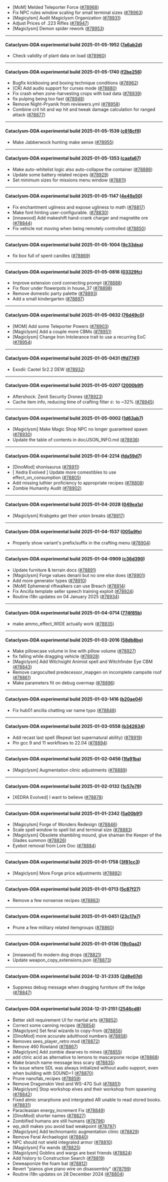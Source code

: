 * [MoM] Melded Teleporter Force ([#78968](https://github.com/CleverRaven/Cataclysm-DDA/pull/78968))
* Fix NPC rules window scaling for small terminal sizes ([#78963](https://github.com/CleverRaven/Cataclysm-DDA/pull/78963))
* [Magicylsm] Audit Magiclysm Organization ([#78931](https://github.com/CleverRaven/Cataclysm-DDA/pull/78931))
* Adjust Prices of .223 Rifles ([#78947](https://github.com/CleverRaven/Cataclysm-DDA/pull/78947))
* [Magiclysm] Demon spider rework ([#78953](https://github.com/CleverRaven/Cataclysm-DDA/pull/78953))

---

#### Cataclysm-DDA experimental build 2025-01-05-1952 ([7a6ab2d](https://github.com/CleverRaven/Cataclysm-DDA/releases/tag/cdda-experimental-2025-01-05-1952))

* Check validity of plant data on load ([#78960](https://github.com/CleverRaven/Cataclysm-DDA/pull/78960))

---

#### Cataclysm-DDA experimental build 2025-01-05-1740 ([f2be256](https://github.com/CleverRaven/Cataclysm-DDA/releases/tag/cdda-experimental-2025-01-05-1740))

* Bugfix kickboxing and boxing technique conditions ([#78962](https://github.com/CleverRaven/Cataclysm-DDA/pull/78962))
* [CR] Add audio support for curses mode ([#78880](https://github.com/CleverRaven/Cataclysm-DDA/pull/78880))
* Fix crash when zone-harvesting crops with bad data ([#78939](https://github.com/CleverRaven/Cataclysm-DDA/pull/78939))
* fix pulping being too fast ([#78948](https://github.com/CleverRaven/Cataclysm-DDA/pull/78948))
* Remove Night-Pryanik from reviewers.yml ([#78958](https://github.com/CleverRaven/Cataclysm-DDA/pull/78958))
* Combine crit hit and wp hit and tweak damage calculation for ranged attack ([#78877](https://github.com/CleverRaven/Cataclysm-DDA/pull/78877))

---

#### Cataclysm-DDA experimental build 2025-01-05-1539 ([c818cf9](https://github.com/CleverRaven/Cataclysm-DDA/releases/tag/cdda-experimental-2025-01-05-1539))

* Make Jabberwock hunting make sense ([#78955](https://github.com/CleverRaven/Cataclysm-DDA/pull/78955))

---

#### Cataclysm-DDA experimental build 2025-01-05-1353 ([caafa67](https://github.com/CleverRaven/Cataclysm-DDA/releases/tag/cdda-experimental-2025-01-05-1353))

* Make auto-whitelist logic also auto-collapse the container ([#78886](https://github.com/CleverRaven/Cataclysm-DDA/pull/78886))
* Update some battery related recipes ([#78929](https://github.com/CleverRaven/Cataclysm-DDA/pull/78929))
* Set minimum sizes for missions menu window ([#78811](https://github.com/CleverRaven/Cataclysm-DDA/pull/78811))

---

#### Cataclysm-DDA experimental build 2025-01-05-1147 ([4e49a50](https://github.com/CleverRaven/Cataclysm-DDA/releases/tag/cdda-experimental-2025-01-05-1147))

* Fix enchantment ugliness and expose ugliness to math ([#78817](https://github.com/CleverRaven/Cataclysm-DDA/pull/78817))
* Make font hinting user-configurable. ([#78830](https://github.com/CleverRaven/Cataclysm-DDA/pull/78830))
* [innawood] Add makeshift hand-crank charger and magnetite ore ([#78844](https://github.com/CleverRaven/Cataclysm-DDA/pull/78844))
* Fix vehicle not moving when being remotely controlled ([#78850](https://github.com/CleverRaven/Cataclysm-DDA/pull/78850))

---

#### Cataclysm-DDA experimental build 2025-01-05-1004 ([9c33dea](https://github.com/CleverRaven/Cataclysm-DDA/releases/tag/cdda-experimental-2025-01-05-1004))

* fix box full of spent candles ([#78869](https://github.com/CleverRaven/Cataclysm-DDA/pull/78869))

---

#### Cataclysm-DDA experimental build 2025-01-05-0816 ([03329fc](https://github.com/CleverRaven/Cataclysm-DDA/releases/tag/cdda-experimental-2025-01-05-0816))

* Improve extension cord connecting prompt ([#78888](https://github.com/CleverRaven/Cataclysm-DDA/pull/78888))
* Fix floor under flowerpots in house_37 ([#78898](https://github.com/CleverRaven/Cataclysm-DDA/pull/78898))
* Remove domestic party palette ([#78893](https://github.com/CleverRaven/Cataclysm-DDA/pull/78893))
* Add a small kindergarten ([#78897](https://github.com/CleverRaven/Cataclysm-DDA/pull/78897))

---

#### Cataclysm-DDA experimental build 2025-01-05-0632 ([76d49c0](https://github.com/CleverRaven/Cataclysm-DDA/releases/tag/cdda-experimental-2025-01-05-0632))

* [MOM] Add some Teleporter Powers ([#78903](https://github.com/CleverRaven/Cataclysm-DDA/pull/78903))
* [Magiclysm] Add a couple more CBMs ([#78951](https://github.com/CleverRaven/Cataclysm-DDA/pull/78951))
* [Magiclysm] Change Iron Intolerance trait to use a recurring EoC ([#78954](https://github.com/CleverRaven/Cataclysm-DDA/pull/78954))

---

#### Cataclysm-DDA experimental build 2025-01-05-0431 ([ffd7741](https://github.com/CleverRaven/Cataclysm-DDA/releases/tag/cdda-experimental-2025-01-05-0431))

* Exodii: Caotel Sr2.2 DEW ([#78932](https://github.com/CleverRaven/Cataclysm-DDA/pull/78932))

---

#### Cataclysm-DDA experimental build 2025-01-05-0207 ([2000b9f](https://github.com/CleverRaven/Cataclysm-DDA/releases/tag/cdda-experimental-2025-01-05-0207))

* Aftershock: Zenit Security Drones ([#78923](https://github.com/CleverRaven/Cataclysm-DDA/pull/78923))
* Cache item info, reducing time of crafting filter `d:` to ~32% ([#78945](https://github.com/CleverRaven/Cataclysm-DDA/pull/78945))

---

#### Cataclysm-DDA experimental build 2025-01-05-0002 ([1d63ab7](https://github.com/CleverRaven/Cataclysm-DDA/releases/tag/cdda-experimental-2025-01-05-0002))

* [Magiclysm] Make Magic Shop NPC no longer guaranteed spawn ([#78930](https://github.com/CleverRaven/Cataclysm-DDA/pull/78930))
* Update the table of contents in doc/JSON_INFO.md ([#78936](https://github.com/CleverRaven/Cataclysm-DDA/pull/78936))

---

#### Cataclysm-DDA experimental build 2025-01-04-2214 ([fda59d7](https://github.com/CleverRaven/Cataclysm-DDA/releases/tag/cdda-experimental-2025-01-04-2214))

* [DinoMod] shonisaurus ([#78911](https://github.com/CleverRaven/Cataclysm-DDA/pull/78911))
* [ Xedra Evolved ] Update more comestibles to use effect_on_consumption ([#78805](https://github.com/CleverRaven/Cataclysm-DDA/pull/78805))
* Add missing luthier proficiency to appropriate recipes ([#78808](https://github.com/CleverRaven/Cataclysm-DDA/pull/78808))
* Zombie Humanity Audit ([#78902](https://github.com/CleverRaven/Cataclysm-DDA/pull/78902))

---

#### Cataclysm-DDA experimental build 2025-01-04-2028 ([049ea1a](https://github.com/CleverRaven/Cataclysm-DDA/releases/tag/cdda-experimental-2025-01-04-2028))

* [Magiclysm] Krabgeks get their union breaks ([#78917](https://github.com/CleverRaven/Cataclysm-DDA/pull/78917))

---

#### Cataclysm-DDA experimental build 2025-01-04-1537 ([005a9fe](https://github.com/CleverRaven/Cataclysm-DDA/releases/tag/cdda-experimental-2025-01-04-1537))

* Properly show variant's prefix/suffix in the crafting menu ([#78904](https://github.com/CleverRaven/Cataclysm-DDA/pull/78904))

---

#### Cataclysm-DDA experimental build 2025-01-04-0909 ([c36d390](https://github.com/CleverRaven/Cataclysm-DDA/releases/tag/cdda-experimental-2025-01-04-0909))

* Update furniture & terrain docs ([#78891](https://github.com/CleverRaven/Cataclysm-DDA/pull/78891))
* [Magiclysm] Forge values denarii but no one else does ([#78901](https://github.com/CleverRaven/Cataclysm-DDA/pull/78901))
* Add more generator types ([#78910](https://github.com/CleverRaven/Cataclysm-DDA/pull/78910))
* [MoM] Ephemeral riftwalkers can use Breach ([#78914](https://github.com/CleverRaven/Cataclysm-DDA/pull/78914))
* Fix Ancilla template seller speech training exploit ([#78924](https://github.com/CleverRaven/Cataclysm-DDA/pull/78924))
* Routine i18n updates on 04 January 2025 ([#78934](https://github.com/CleverRaven/Cataclysm-DDA/pull/78934))

---

#### Cataclysm-DDA experimental build 2025-01-04-0714 ([774f85b](https://github.com/CleverRaven/Cataclysm-DDA/releases/tag/cdda-experimental-2025-01-04-0714))

* make ammo_effect_WIDE actually work ([#78935](https://github.com/CleverRaven/Cataclysm-DDA/pull/78935))

---

#### Cataclysm-DDA experimental build 2025-01-03-2016 ([58db8be](https://github.com/CleverRaven/Cataclysm-DDA/releases/tag/cdda-experimental-2025-01-03-2016))

* Make pillowcase volume in line with pillow volume ([#78927](https://github.com/CleverRaven/Cataclysm-DDA/pull/78927))
* fix falling while dragging vehicle ([#78928](https://github.com/CleverRaven/Cataclysm-DDA/pull/78928))
* [Magiclysm] Add Witchsight Animist spell and Witchfinder Eye CBM ([#78843](https://github.com/CleverRaven/Cataclysm-DDA/pull/78843))
* Remove cargoculted predecessor_mapgen on incomplete campsite roof ([#78861](https://github.com/CleverRaven/Cataclysm-DDA/pull/78861))
* Make parameters fit on debug overmap ([#78896](https://github.com/CleverRaven/Cataclysm-DDA/pull/78896))

---

#### Cataclysm-DDA experimental build 2025-01-03-1416 ([b20ae04](https://github.com/CleverRaven/Cataclysm-DDA/releases/tag/cdda-experimental-2025-01-03-1416))

* Fix hub01 ancilla chatting var name typo ([#78848](https://github.com/CleverRaven/Cataclysm-DDA/pull/78848))

---

#### Cataclysm-DDA experimental build 2025-01-03-0558 ([b342634](https://github.com/CleverRaven/Cataclysm-DDA/releases/tag/cdda-experimental-2025-01-03-0558))

* Add recast last spell (Repeat last supernatural ability) ([#78919](https://github.com/CleverRaven/Cataclysm-DDA/pull/78919))
* Pin gcc 9 and 11 workflows to 22.04 ([#78894](https://github.com/CleverRaven/Cataclysm-DDA/pull/78894))

---

#### Cataclysm-DDA experimental build 2025-01-02-0456 ([1fa91ba](https://github.com/CleverRaven/Cataclysm-DDA/releases/tag/cdda-experimental-2025-01-02-0456))

* [Magiclysm] Augmentation clinic adjustments ([#78889](https://github.com/CleverRaven/Cataclysm-DDA/pull/78889))

---

#### Cataclysm-DDA experimental build 2025-01-02-0132 ([1c57e79](https://github.com/CleverRaven/Cataclysm-DDA/releases/tag/cdda-experimental-2025-01-02-0132))

* [XEDRA Evolved] I want to believe ([#78878](https://github.com/CleverRaven/Cataclysm-DDA/pull/78878))

---

#### Cataclysm-DDA experimental build 2025-01-01-2342 ([5a00b91](https://github.com/CleverRaven/Cataclysm-DDA/releases/tag/cdda-experimental-2025-01-01-2342))

* [Magicylsm] Forge of Wonders Redesign ([#78846](https://github.com/CleverRaven/Cataclysm-DDA/pull/78846))
*  Scale spell window to spell list and terminal size ([#78883](https://github.com/CleverRaven/Cataclysm-DDA/pull/78883))
* [Magiclysm] Obsolete shambling mound, give shaman the Keeper of the Glades summon ([#78826](https://github.com/CleverRaven/Cataclysm-DDA/pull/78826))
* Eyebot removal from Lore Doc ([#78884](https://github.com/CleverRaven/Cataclysm-DDA/pull/78884))

---

#### Cataclysm-DDA experimental build 2025-01-01-1758 ([3f81cc3](https://github.com/CleverRaven/Cataclysm-DDA/releases/tag/cdda-experimental-2025-01-01-1758))

* [Magiclysm] More Forge price adjustments ([#78882](https://github.com/CleverRaven/Cataclysm-DDA/pull/78882))

---

#### Cataclysm-DDA experimental build 2025-01-01-0713 ([5c87f27](https://github.com/CleverRaven/Cataclysm-DDA/releases/tag/cdda-experimental-2025-01-01-0713))

* Remove a few nonsense recipes ([#78863](https://github.com/CleverRaven/Cataclysm-DDA/pull/78863))

---

#### Cataclysm-DDA experimental build 2025-01-01-0451 ([23c17a7](https://github.com/CleverRaven/Cataclysm-DDA/releases/tag/cdda-experimental-2025-01-01-0451))

* Prune a few military related itemgroups ([#78860](https://github.com/CleverRaven/Cataclysm-DDA/pull/78860))

---

#### Cataclysm-DDA experimental build 2025-01-01-0136 ([19c0aa2](https://github.com/CleverRaven/Cataclysm-DDA/releases/tag/cdda-experimental-2025-01-01-0136))

* [innawood] fix modern dog drops ([#78821](https://github.com/CleverRaven/Cataclysm-DDA/pull/78821))
* Update weapon_copy_extensions.json ([#78873](https://github.com/CleverRaven/Cataclysm-DDA/pull/78873))

---

#### Cataclysm-DDA experimental build 2024-12-31-2335 ([2d8e07d](https://github.com/CleverRaven/Cataclysm-DDA/releases/tag/cdda-experimental-2024-12-31-2335))

* Suppress debug message when dragging furniture off the ledge ([#78847](https://github.com/CleverRaven/Cataclysm-DDA/pull/78847))

---

#### Cataclysm-DDA experimental build 2024-12-31-2151 ([2546cd8](https://github.com/CleverRaven/Cataclysm-DDA/releases/tag/cdda-experimental-2024-12-31-2151))

* Better skill requirement UI for martial arts ([#78852](https://github.com/CleverRaven/Cataclysm-DDA/pull/78852))
* Correct some canning recipes ([#78854](https://github.com/CleverRaven/Cataclysm-DDA/pull/78854))
* [Magiclysm] Set feral wizards to copy-from ([#78856](https://github.com/CleverRaven/Cataclysm-DDA/pull/78856))
* [DinoMod] more accurate adulthood numbers ([#78858](https://github.com/CleverRaven/Cataclysm-DDA/pull/78858))
* Removes sees_player_retro mod ([#78872](https://github.com/CleverRaven/Cataclysm-DDA/pull/78872))
* Remove 460 Rowland ([#78867](https://github.com/CleverRaven/Cataclysm-DDA/pull/78867))
* [Magiclysm] Add zombie dwarves to mines ([#78855](https://github.com/CleverRaven/Cataclysm-DDA/pull/78855))
* add ctiric acid as alternative to lemons to mascarpone recipe ([#78868](https://github.com/CleverRaven/Cataclysm-DDA/pull/78868))
* Make branch name message less scary ([#78835](https://github.com/CleverRaven/Cataclysm-DDA/pull/78835))
* fix issue where SDL was always initialized without audio support, even when building with SOUND=1 ([#78870](https://github.com/CleverRaven/Cataclysm-DDA/pull/78870))
* Prune nanofab_recipes ([#78859](https://github.com/CleverRaven/Cataclysm-DDA/pull/78859))
* Remove Dragonskin Vest and WS-47G Suit ([#78851](https://github.com/CleverRaven/Cataclysm-DDA/pull/78851))
* [Magiclysm] Stop workshop elves and their workshop from spawning ([#78842](https://github.com/CleverRaven/Cataclysm-DDA/pull/78842))
* Fixed atmic smarphone and intergrated AR unable to read stored books. ([#78831](https://github.com/CleverRaven/Cataclysm-DDA/pull/78831))
* Paracleasian energy_increment Fix ([#78849](https://github.com/CleverRaven/Cataclysm-DDA/pull/78849))
* [DinoMod] shorter names ([#78827](https://github.com/CleverRaven/Cataclysm-DDA/pull/78827))
* Zombified humans are still humans ([#78796](https://github.com/CleverRaven/Cataclysm-DDA/pull/78796))
* wp_skill makes you avoid bad weakpoint ([#78797](https://github.com/CleverRaven/Cataclysm-DDA/pull/78797))
* [Magiclysm] Add technomantic augmentation clinic ([#78829](https://github.com/CleverRaven/Cataclysm-DDA/pull/78829))
* Remove Feral Archaelogist ([#78840](https://github.com/CleverRaven/Cataclysm-DDA/pull/78840))
* NPC should not wield integrated armor ([#78810](https://github.com/CleverRaven/Cataclysm-DDA/pull/78810))
* [Magiclysm] Fix wands ([#78825](https://github.com/CleverRaven/Cataclysm-DDA/pull/78825))
* [Magiclysm] Goblins and wargs are best friends ([#78824](https://github.com/CleverRaven/Cataclysm-DDA/pull/78824))
* Add history to Construction Search ([#78819](https://github.com/CleverRaven/Cataclysm-DDA/pull/78819))
* Deweaponize the foam bat ([#78812](https://github.com/CleverRaven/Cataclysm-DDA/pull/78812))
* Revert "pianos give piano wire on disassembly" ([#78799](https://github.com/CleverRaven/Cataclysm-DDA/pull/78799))
* Routine i18n updates on 28 December 2024 ([#78804](https://github.com/CleverRaven/Cataclysm-DDA/pull/78804))
